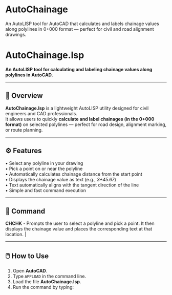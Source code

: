 # AutoChainage
An AutoLISP tool for AutoCAD that calculates and labels chainage values along polylines in 0+000 format — perfect for civil and road alignment drawings.

# AutoChainage.lsp  
**An AutoLISP tool for calculating and labeling chainage values along polylines in AutoCAD.**  

---

## 📘 Overview  
**AutoChainage.lsp** is a lightweight AutoLISP utility designed for civil engineers and CAD professionals.  
It allows users to quickly **calculate and label chainages (in the 0+000 format)** on selected polylines — perfect for road design, alignment marking, or route planning.

---

## ⚙️ Features  
• Select any polyline in your drawing  
• Pick a point on or near the polyline  
• Automatically calculates chainage distance from the start point  
• Displays the chainage value as text (e.g., *3+45.67*)  
• Text automatically aligns with the tangent direction of the line  
• Simple and fast command execution  

---

## 🧩 Command  

**CHCHK** - Prompts the user to select a polyline and pick a point. It then displays the chainage value and places the corresponding text at that location. |

---

## 🖱️ How to Use  
1. Open **AutoCAD**.  
2. Type `APPLOAD` in the command line.  
3. Load the file **AutoChainage.lsp**.  
4. Run the command by typing:  
